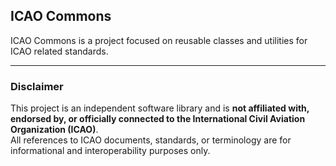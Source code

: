 ## ICAO Commons

ICAO Commons is a project focused on reusable classes and utilities for ICAO related standards.

---

### Disclaimer

This project is an independent software library and is **not affiliated with, endorsed by, or officially connected to the International Civil Aviation Organization (ICAO)**.  
All references to ICAO documents, standards, or terminology are for informational and interoperability purposes only.

